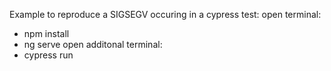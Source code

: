 Example to reproduce a SIGSEGV occuring in a cypress test:
open terminal:
- npm install
- ng serve
open additonal terminal:
- cypress run

